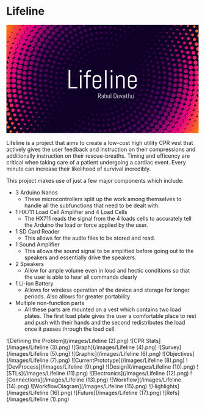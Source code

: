 # Lifeline

![Lifeline](/images/Lifeline.png)

Lifeline is a project that aims to create a low-cost high utility CPR vest that actively gives the user feedback and instruction on their compressions and additionally instruction on their rescue-breaths. Timing and efficency are critical when taking care of a patient undergoing a cardiac event. Every minute can increase their likelihood of survival incredibly. 

This project makes use of just a few major components which include:
- 3 Arduino Nanos
  - These microcontrollers split up the work among themselves to handle all the subfunctions that need to be dealt with.
- 1 HX711 Load Cell Amplifier  and 4 Load Cells
  - The HX711 reads the signal from the 4 loads cells to accurately tell the Arduino the load or force applied by the user.
- 1 SD Card Reader
  - This allows for the audio files to be stored and read.
- 1 Sound Amplifier
  - This allows the sound signal to be amplified before going out to the speakers and essentially drive the speakers.
- 2 Speakers
  - Allow for ample volume even in loud and hectic conditions so that the user is able to hear all commands clearly
- 1 Li-Ion Battery
  - Allows for wireless operation of the device and storage for longer periods. Also allows for greater portability
- Multiple non-function parts
  - All these parts are mounted on a vest which contains two load plates. The first load plate gives the user a comfortable place to rest and push with their hands and the second redistributes the load once it passes through the load cell. 
  

![Defining the Problem](/images/Lifeline (2).png)
![CPR Stats](/images/Lifeline (3).png)
![Graph](/images/Lifeline (4).png)
![Survey](/images/Lifeline (5).png)
![Graphic](/images/Lifeline (6).png)
![Objectives](/images/Lifeline (7).png)
![CurrentPrototype](/images/Lifeline (8).png)
![DevProcess](/images/Lifeline (9).png)
![Design](/images/Lifeline (10).png)
![STLs](/images/Lifeline (11).png)
![Electronics](/images/Lifeline (12).png)
![Connections](/images/Lifeline (13).png)
![Workflow](/images/Lifeline (14).png)
![WorkflowDiagram](/images/Lifeline (15).png)
![Highlights](/images/Lifeline (16).png)
![Future](/images/Lifeline (17).png)
![Refs](/images/Lifeline (1).png)
